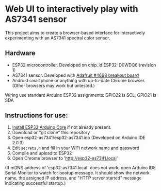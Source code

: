 # Web UI to interactively play with AS7341 sensor
This project aims to create a browser-based interface for
interactively experimenting with an AS7341 spectral color
sensor.

## Hardware
* ESP32 microcontroller. Developed on chip_id ESP32-D0WDQ6 (revision 1)
* AS7341 sensor. Developed with [Adafruit #4698 breakout board](https://www.adafruit.com/product/4698)
* Android smartphone or anything with up-to-date Chrome browser. (Other browsers may work but untested.)

Wiring use standard Arduino ESP32 assignments: GPIO22 is SCL, GPIO21 is SDA

## Instructions for use:
1. [Install ESP32 Arduino Core](https://docs.espressif.com/projects/arduino-esp32/en/latest/installing.html) if not already present.
2. Download or "git clone" this repository
3. Open esp32-as7341/esp32-as7341.ino (Developed on Arduino IDE 2.0.3)
4. Edit `secrets.h` and fill in your WiFi network name and password
5. Compile and upload to ESP32
6. Open Chrome browser to 'http://esp32-as7341.local'

(If mDNS address of 'esp32-as7341.local' does not work, open Arduino IDE Serial
Monitor to watch for bootup message. It should show the network name, the
assigned IP address, and "HTTP server started" message indicating successful
startup.)

